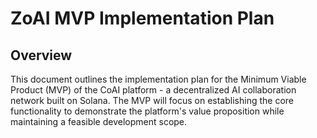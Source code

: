 # ZoAI MVP Implementation Plan

## Overview

This document outlines the implementation plan for the Minimum Viable Product (MVP) of the CoAI platform - a decentralized AI collaboration network built on Solana. The MVP will focus on establishing the core functionality to demonstrate the platform's value proposition while maintaining a feasible development scope.
